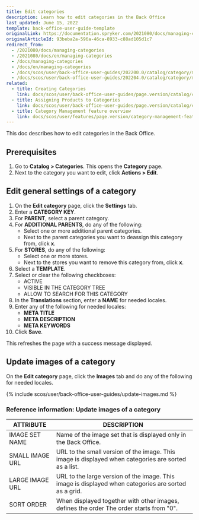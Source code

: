```yaml
---
title: Edit categories
description: Learn how to edit categories in the Back Office
last_updated: June 15, 2022
template: back-office-user-guide-template
originalLink: https://documentation.spryker.com/2021080/docs/managing-categories
originalArticleId: 93beba2a-596a-46ca-8933-c88ad105d1c7
redirect_from:
  - /2021080/docs/managing-categories
  - /2021080/docs/en/managing-categories
  - /docs/managing-categories
  - /docs/en/managing-categories
  - /docs/scos/user/back-office-user-guides/202200.0/catalog/category/managing-categories.html
  - /docs/scos/user/back-office-user-guides/202204.0/catalog/category/managing-categories.html  
related:
  - title: Creating Categories
    link: docs/scos/user/back-office-user-guides/page.version/catalog/category/creating-categories.html
  - title: Assigning Products to Categories
    link: docs/scos/user/back-office-user-guides/page.version/catalog/category/assigning-products-to-categories.html
  - title: Category Management feature overview
    link: docs/scos/user/features/page.version/category-management-feature-overview.html
---
```


This doc describes how to edit categories in the Back Office.

## Prerequisites

1. Go to **Catalog&nbsp;<span aria-label="and then">></span> Categories**.
    This opens the **Category** page.
2. Next to the category you want to edit, click **Actions&nbsp;<span aria-label="and then">></span> Edit**.

## Edit general settings of a category

1. On the **Edit category** page, click the **Settings** tab.
2. Enter a **CATEGORY KEY**.
3. For **PARENT**, select a parent category.
4. For **ADDITIONAL PARENTS**, do any of the following:
    * Select one or more additional parent categories.
    * Next to the parent categories you want to deassign this category from, click **x**.
5. For **STORES**, do any of the following:
    * Select one or more stores.
    * Next to the stores you want to remove this category from, click **x**.  
6. Select a **TEMPLATE**.    
7. Select or clear the following checkboxes:
    * ACTIVE
    * VISIBLE IN THE CATEGORY TREE
    * ALLOW TO SEARCH FOR THIS CATEGORY
8. In the **Translations** section, enter a **NAME** for needed locales.
9. Enter any of the following for needed locales:
    * **META TITLE**
    * **META DESCRIPTION**
    * **META KEYWORDS**
10. Click **Save**.

This refreshes the page with a success message displayed.

## Update images of a category

On the **Edit category** page, click the **Images** tab and do any of the following for needed locales.

{% include scos/user/back-office-user-guides/update-images.md %} <!-- To edit, see /_includes/scos/user/back-office-user-guides/update-images.md -->

### Reference information: Update images of a category

| ATTRIBUTE | DESCRIPTION |
|-|-|
| IMAGE SET NAME | Name of the image set that is displayed only in the Back Office. |
| SMALL IMAGE URL | URL to the small version of the image. This image is displayed when categories are sorted as a list. |
| LARGE IMAGE URL | URL to the large version of the image. This image is displayed when categories are sorted as a grid. |
| SORT ORDER | When displayed together with other images, defines the order The order starts from "0". |
